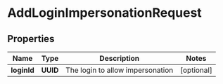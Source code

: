 

# AddLoginImpersonationRequest


## Properties

| Name | Type | Description | Notes |
|------------ | ------------- | ------------- | -------------|
|**loginId** | **UUID** | The login to allow impersonation |  [optional] |



